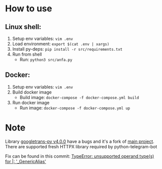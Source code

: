 # How to use

## Linux shell:
1. Setup env variables: `vim .env`
2. Load environment: `export $(cat .env | xargs)`
3. Install py-deps: `pip install -r src/requirements.txt`
4. Run from shell
   - Run: `python3 src/anfa.py`


## Docker:
1. Setup env variables: `vim .env`
2. Build docker image
   - Build image: `docker-compose -f docker-compose.yml build`
3. Run docker image
   - Run image: `docker-compose -f docker-compose.yml up`


# Note
Library [googletrans-py v4.0.0](https://github.com/ShivangKakkar/googletrans) have a bugs 
and it's a fork of [main project](https://github.com/ssut/py-googletrans). 
There are supported fresh HTTPX library required by python-telegram-bot

Fix can be found in this commit: [TypeError: unsupported operand type(s) for |: '_GenericAlias'](https://github.com/kt315ua/googletrans-fork/commit/6ed37997c799c9a4bc0de02a13995da6eaf835dd)


